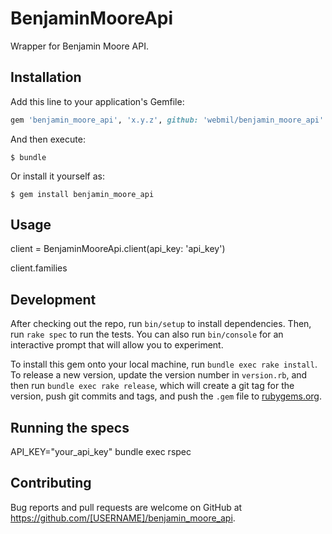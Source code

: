 # BenjaminMooreApi

Wrapper for Benjamin Moore API.

## Installation

Add this line to your application's Gemfile:

```ruby
gem 'benjamin_moore_api', 'x.y.z', github: 'webmil/benjamin_moore_api'
```

And then execute:

    $ bundle

Or install it yourself as:

    $ gem install benjamin_moore_api

## Usage

client = BenjaminMooreApi.client(api_key: 'api_key')

client.families

## Development

After checking out the repo, run `bin/setup` to install dependencies. Then, run `rake spec` to run the tests. You can also run `bin/console` for an interactive prompt that will allow you to experiment.

To install this gem onto your local machine, run `bundle exec rake install`. To release a new version, update the version number in `version.rb`, and then run `bundle exec rake release`, which will create a git tag for the version, push git commits and tags, and push the `.gem` file to [rubygems.org](https://rubygems.org).

## Running the specs

API_KEY="your_api_key" bundle exec rspec

## Contributing

Bug reports and pull requests are welcome on GitHub at https://github.com/[USERNAME]/benjamin_moore_api.
